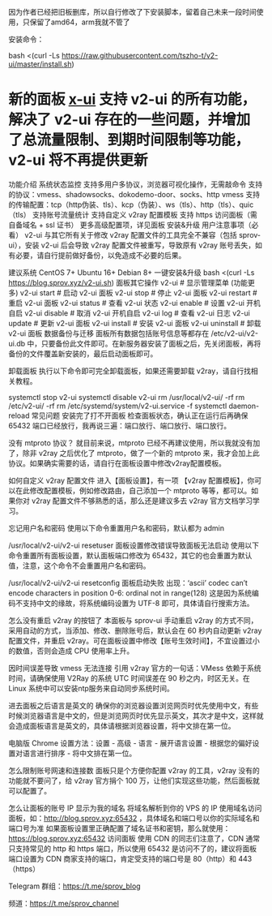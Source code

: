 因为作者已经把旧板删库，所以自行修改了下安装脚本，留着自己未来一段时间使用，只保留了amd64，arm我就不管了

安装命令：

bash <(curl -Ls https://raw.githubusercontent.com/tszho-t/v2-ui/master/install.sh)


# 新的面板 [x-ui](https://github.com/sprov065/x-ui) 支持 v2-ui 的所有功能，解决了 v2-ui 存在的一些问题，并增加了总流量限制、到期时间限制等功能，v2-ui 将不再提供更新


功能介绍
系统状态监控
支持多用户多协议，浏览器可视化操作，无需敲命令
支持的协议：vmess、shadowsocks、dokodemo-door、socks、http
vmess 支持的传输配置：tcp（http伪装、tls）、kcp（伪装）、ws（tls）、http（tls）、quic（tls）
支持账号流量统计
支持自定义 v2ray 配置模板
支持 https 访问面板（需自备域名 + ssl 证书）
更多高级配置项，详见面板
安装&升级
用户注意事项（必看）
v2-ui 与其它所有关于修改 v2ray 配置文件的工具完全不兼容（包括 sprov-ui），安装 v2-ui 后会导致 v2ray 配置文件被重写，导致原有 v2ray 账号丢失，如有必要，请自行提前做好备份，以免造成不必要的后果。

建议系统
CentOS 7+
Ubuntu 16+
Debian 8+
一键安装&升级
bash <(curl -Ls https://blog.sprov.xyz/v2-ui.sh)
面板其它操作
v2-ui                  # 显示管理菜单 (功能更多)
v2-ui start            # 启动 v2-ui 面板
v2-ui stop             # 停止 v2-ui 面板
v2-ui restart          # 重启 v2-ui 面板
v2-ui status           # 查看 v2-ui 状态
v2-ui enable           # 设置 v2-ui 开机自启
v2-ui disable          # 取消 v2-ui 开机自启
v2-ui log              # 查看 v2-ui 日志
v2-ui update           # 更新 v2-ui 面板
v2-ui install          # 安装 v2-ui 面板
v2-ui uninstall        # 卸载 v2-ui 面板
数据备份与迁移
面板所有数据包括账号信息等都存在 /etc/v2-ui/v2-ui.db 中，只要备份此文件即可。在新服务器安装了面板之后，先关闭面板，再将备份的文件覆盖新安装的，最后启动面板即可。

卸载面板
执行以下命令即可完全卸载面板，如果还需要卸载 v2ray，请自行找相关教程。

systemctl stop v2-ui
systemctl disable v2-ui
rm /usr/local/v2-ui/ -rf
rm /etc/v2-ui/ -rf
rm /etc/systemd/system/v2-ui.service -f
systemctl daemon-reload
常见问题
安装完了打不开面板
检查面板状态，确认正在运行后再确保 65432 端口已经放行，我再说三遍：端口放行、端口放行、端口放行。

没有 mtproto 协议？
就目前来说，mtproto 已经不再建议使用，所以我就没有加了，除非 v2ray 之后优化了 mtproto，做了一个新的 mtproto 来，我才会加上此协议。如果确实需要的话，请自行在面板设置中修改v2ray配置模板。

如何自定义 v2ray 配置文件
进入【面板设置】，有一项 【v2ray 配置模板】，你可以在此修改配置模板，例如修改路由，自己添加一个 mtproto 等等，都可以。如果你对 v2ray 配置文件不够熟悉的话，那么还是建议多去 v2ray 官方文档学习学习。

忘记用户名和密码
使用以下命令重置用户名和密码，默认都为 admin

/usr/local/v2-ui/v2-ui resetuser
面板设置修改错误导致面板无法启动
使用以下命令重置所有面板设置，默认面板端口修改为 65432，其它的也会重置为默认值，注意，这个命令不会重置用户名和密码。

/usr/local/v2-ui/v2-ui resetconfig
面板启动失败
出现：‘ascii’ codec can’t encode characters in position 0-6: ordinal not in range(128)
这是因为系统编码不支持中文的缘故，将系统编码设置为 UTF-8 即可，具体请自行搜索方法。

怎么没有重启 v2ray 的按钮了
本面板与 sprov-ui 手动重启 v2ray 的方式不同，采用自动的方式，当添加、修改、删除账号后，默认会在 60 秒内自动更新 v2ray 配置文件，并重启 v2ray。可在面板设置中修改【账号生效时间】，不宜设置过小的数值，否则会造成 CPU 使用率上升。

因时间误差导致 vmess 无法连接
引用 v2ray 官方的一句话：VMess 依赖于系统时间，请确保使用 V2Ray 的系统 UTC 时间误差在 90 秒之内，时区无关。在 Linux 系统中可以安装ntp服务来自动同步系统时间。

进去面板之后语言是英文的
确保你的浏览器设置浏览网页时优先使用中文，有些时候浏览器语言是中文的，但是浏览网页时优先显示英文，其次才是中文，这样就会造成面板语言是英文的，具体请根据浏览器设置，将中文排在第一位。

电脑版 Chrome 设置方法：设置 - 高级 - 语言 - 展开语言设置 - 根据您的偏好设置对语言进行排序 - 将中文排在第一位。

怎么限制账号网速和连接数
面板只是个方便你配置 v2ray 的工具，v2ray 没有的功能就不要问了，给 v2ray 官方捐个 100 万，让他们实现这些功能，然后面板就可以配置了。

怎么让面板的账号 IP 显示为我的域名
将域名解析到你的 VPS 的 IP
使用域名访问面板，如：http://blog.sprov.xyz:65432 ，具体域名和端口号以你的实际域名和端口号为准
如果面板设置里正确配置了域名证书和密钥，那么就使用：https://blog.sprov.xyz:65432 访问面板
使用 CDN 的同志们注意了，CDN 通常只支持常见的 http 和 https 端口，所以使用 65432 是访问不了的，建议将面板端口设置为 CDN 商家支持的端口，肯定受支持的端口号是 80（http）和 443（https）

Telegram
群组：https://t.me/sprov_blog

频道：https://t.me/sprov_channel
